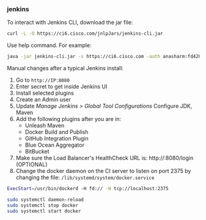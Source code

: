 ### jenkins

To interact with Jenkins CLI, download the jar file:

```bash
curl -L -O https://ci6.cisco.com/jnlpJars/jenkins-cli.jar
```

Use help command. For example:

```bash
java -jar jenkins-cli.jar -s https://ci6.cisco.com -auth anasharm:fd42059e120bf3de8d1d61894580a774 help console
```

Manual changes after a typical Jenkins install:

1. Go to `http://IP:8080`
2. Enter secret to get inside Jenkins UI
3. Install selected plugins
4. Create an Admin user
5. Update _Manage Jenkins > Global Tool Configurations_
       Configure JDK, Maven
6. Add the following plugins after you are in:
      - Unleash Maven
      - Docker Build and Publish
      - GitHub Integration Plugin
      - Blue Ocean Aggregator
      - BitBucket
7. Make sure the Load Balancer's HealthCheck URL is: http://<ip>:8080/login (OPTIONAL)
8. Change the docker daemon on the CI server to listen on port 2375 by changing the file: `/lib/systemd/system/docker.service`

```bash
ExecStart=/usr/bin/dockerd -H fd:// -H tcp://localhost:2375

sudo systemctl daemon-reload
sudo systemctl stop docker 
sudo systemctl start docker
```

